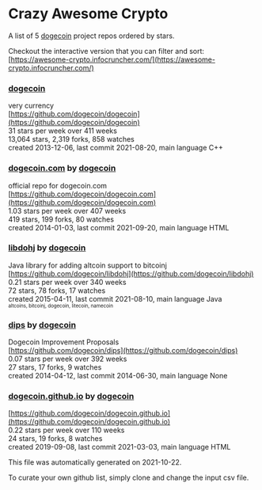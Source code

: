 # Crazy Awesome Crypto
A list of 5 [dogecoin](https://github.com/dogecoin) project repos ordered by stars.  

Checkout the interactive version that you can filter and sort: 
[https://awesome-crypto.infocruncher.com/](https://awesome-crypto.infocruncher.com/)  


### [dogecoin](https://github.com/dogecoin/dogecoin)  
very currency  
[https://github.com/dogecoin/dogecoin](https://github.com/dogecoin/dogecoin)  
31 stars per week over 411 weeks  
13,064 stars, 2,319 forks, 858 watches  
created 2013-12-06, last commit 2021-08-20, main language C++  


### [dogecoin.com](https://github.com/dogecoin/dogecoin.com) by [dogecoin](https://github.com/dogecoin)  
official repo for dogecoin.com  
[https://github.com/dogecoin/dogecoin.com](https://github.com/dogecoin/dogecoin.com)  
1.03 stars per week over 407 weeks  
419 stars, 199 forks, 80 watches  
created 2014-01-03, last commit 2021-09-20, main language HTML  


### [libdohj](https://github.com/dogecoin/libdohj) by [dogecoin](https://github.com/dogecoin)  
Java library for adding altcoin support to bitcoinj  
[https://github.com/dogecoin/libdohj](https://github.com/dogecoin/libdohj)  
0.21 stars per week over 340 weeks  
72 stars, 78 forks, 17 watches  
created 2015-04-11, last commit 2021-08-10, main language Java  
<sub><sup>altcoins, bitcoinj, dogecoin, litecoin, namecoin</sup></sub>


### [dips](https://github.com/dogecoin/dips) by [dogecoin](https://github.com/dogecoin)  
Dogecoin Improvement Proposals  
[https://github.com/dogecoin/dips](https://github.com/dogecoin/dips)  
0.07 stars per week over 392 weeks  
27 stars, 17 forks, 9 watches  
created 2014-04-12, last commit 2014-06-30, main language None  


### [dogecoin.github.io](https://github.com/dogecoin/dogecoin.github.io) by [dogecoin](https://github.com/dogecoin)  
  
[https://github.com/dogecoin/dogecoin.github.io](https://github.com/dogecoin/dogecoin.github.io)  
0.22 stars per week over 110 weeks  
24 stars, 19 forks, 8 watches  
created 2019-09-08, last commit 2021-03-03, main language HTML  


This file was automatically generated on 2021-10-22.  

To curate your own github list, simply clone and change the input csv file.  